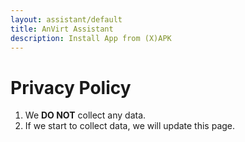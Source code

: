 ```yaml
---
layout: assistant/default
title: AnVirt Assistant
description: Install App from (X)APK
---
```


# Privacy Policy
1. We **DO NOT** collect any data.
2. If we start to collect data, we will update this page.
